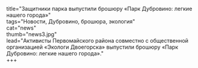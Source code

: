 title="Защитники парка выпустили брошюру «Парк Дубровино: легкие нашего города»"  
tags="Новости, Дубровино, брошюра, экология"  
cat="news"  
thumb="news3.jpg"  
lead="Активисты Первомайского района совместно с общественной организацией «Экологи Двоегорска» выпустили брошюру «Парк Дубровино: легкие нашего города»."  
+++
